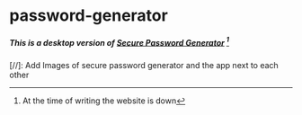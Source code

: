 # password-generator

##### This is a desktop version of [Secure Password Generator](https://www.passwordsgenerator.net) [^1]

[//]: Add Images of secure password generator and the app next to each other
[^1]: At the time of writing the website is down
